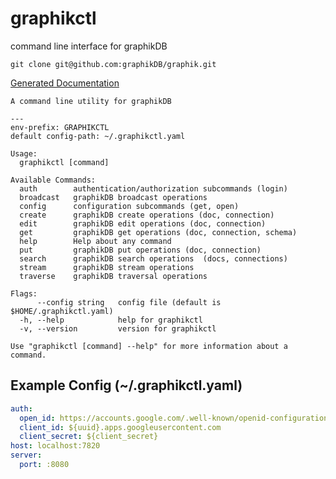 # graphikctl

command line interface for graphikDB

    git clone git@github.com:graphikDB/graphik.git

[Generated Documentation](./docs/graphikctl.md)

```text
A command line utility for graphikDB

---
env-prefix: GRAPHIKCTL
default config-path: ~/.graphikctl.yaml

Usage:
  graphikctl [command]

Available Commands:
  auth        authentication/authorization subcommands (login)
  broadcast   graphikDB broadcast operations
  config      configuration subcommands (get, open)
  create      graphikDB create operations (doc, connection)
  edit        graphikDB edit operations (doc, connection)
  get         graphikDB get operations (doc, connection, schema)
  help        Help about any command
  put         graphikDB put operations (doc, connection)
  search      graphikDB search operations  (docs, connections)
  stream      graphikDB stream operations
  traverse    graphikDB traversal operations

Flags:
      --config string   config file (default is $HOME/.graphikctl.yaml)
  -h, --help            help for graphikctl
  -v, --version         version for graphikctl

Use "graphikctl [command] --help" for more information about a command.

```

## Example Config (~/.graphikctl.yaml)

```yaml
auth:
  open_id: https://accounts.google.com/.well-known/openid-configuration
  client_id: ${uuid}.apps.googleusercontent.com
  client_secret: ${client_secret}
host: localhost:7820
server:
  port: :8080
```